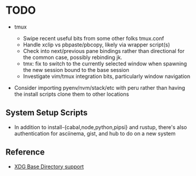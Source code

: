 # TODO

- tmux

  - Swipe recent useful bits from some other folks tmux.conf
  - Handle xclip vs pbpaste/pbcopy, likely via wrapper script(s)
  - Check into next/previous pane bindings rather than directional for the
    common case, possibly rebinding jk.
  - tmx: fix to switch to the currently selected window when spawning the new
    session bound to the base session
  - Investigate vim/tmux integration bits, particularly window navigation

- Consider importing pyenv/nvm/stack/etc with peru rather than having the install
  scripts clone them to other locations

## System Setup Scripts

- In addition to install-{cabal,node,python,pipsi} and rustup, there's also
  authentication for asciinema, gist, and hub to do on a new system

## Reference

- [XDG Base Directory support](https://wiki.archlinux.org/index.php/XDG_Base_Directory_support)
